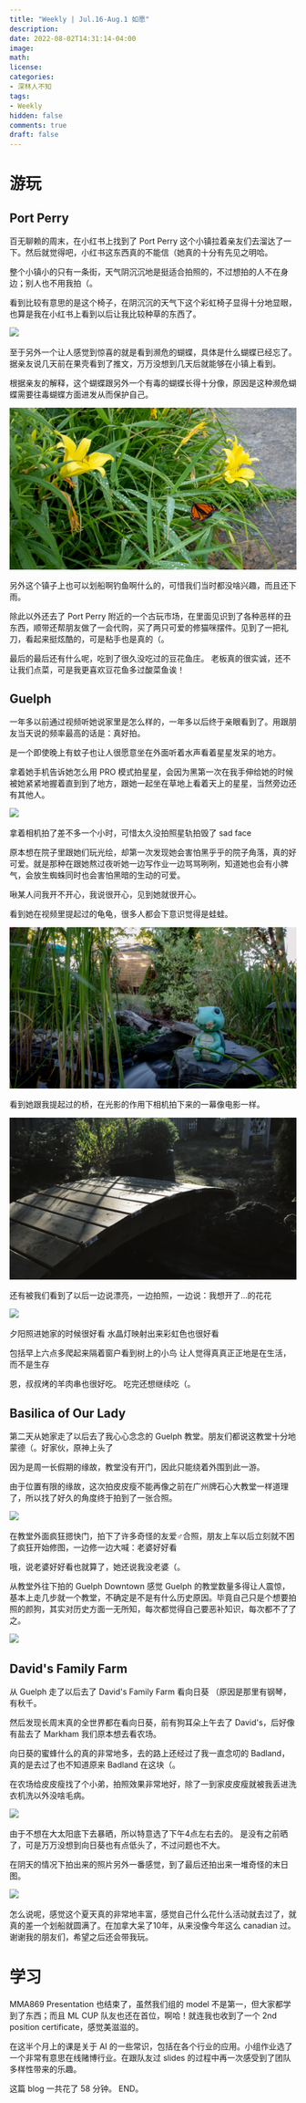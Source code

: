 ```yaml
---
title: "Weekly | Jul.16-Aug.1 如愿"
description: 
date: 2022-08-02T14:31:14-04:00
image: 
math: 
license: 
categories:
- 深林人不知
tags:
- Weekly
hidden: false
comments: true
draft: false
---
```

<!--more-->

# 游玩

## Port Perry

百无聊赖的周末，在小红书上找到了 Port Perry 这个小镇拉着亲友们去溜达了一下。然后就觉得吧，小红书这东西真的不能信（她真的十分有先见之明哈。

整个小镇小的只有一条街，天气阴沉沉地是挺适合拍照的，不过想拍的人不在身边；别人也不用我拍（。

看到比较有意思的是这个椅子，在阴沉沉的天气下这个彩虹椅子显得十分地显眼，也算是我在小红书上看到以后让我比较种草的东西了。

![](https://raw.githubusercontent.com/Gilgamel/img-host/main/hugo/IMG_2604.jpeg)


至于另外一个让人感觉到惊喜的就是看到濒危的蝴蝶，具体是什么蝴蝶已经忘了。据亲友说几天前在果壳看到了推文，万万没想到几天后就能够在小镇上看到。

根据亲友的解释，这个蝴蝶跟另外一个有毒的蝴蝶长得十分像，原因是这种濒危蝴蝶需要往毒蝴蝶方面进发从而保护自己。

![](https://raw.githubusercontent.com/Gilgamel/img-host/main/hugo/IMG_2620.jpeg)

另外这个镇子上也可以划船啊钓鱼啊什么的，可惜我们当时都没啥兴趣，而且还下雨。

除此以外还去了 Port Perry 附近的一个古玩市场，在里面见识到了各种恶样的丑东西，顺带还帮朋友做了一会代购，买了两只可爱的修猫咪摆件。见到了一把礼刀，看起来挺炫酷的，可是粘手也是真的（。

最后的最后还有什么呢，吃到了很久没吃过的豆花鱼庄。
老板真的很实诚，还不让我们点菜，可是我更喜欢豆花鱼多过酸菜鱼诶！

## Guelph

一年多以前通过视频听她说家里是怎么样的，一年多以后终于亲眼看到了。用跟朋友当天说的频率最高的话是：真好拍。

是一个即使晚上有蚊子也让人很愿意坐在外面听着水声看着星星发呆的地方。

拿着她手机告诉她怎么用 PRO 模式拍星星，会因为黑第一次在我手伸给她的时候被她紧紧地握着直到到了地方，跟她一起坐在草地上看着天上的星星，当然旁边还有其他人。


![](https://raw.githubusercontent.com/Gilgamel/img-host/main/hugo/IMG_2871.jpeg)

拿着相机拍了差不多一个小时，可惜太久没拍照星轨拍毁了 sad face

原本想在院子里跟她们玩光绘，却第一次发现她会害怕黑乎乎的院子角落，真的好可爱。就是那种在跟她熬过夜听她一边写作业一边骂骂咧咧，知道她也会有小脾气，会放生蜘蛛同时也会害怕黑暗的生动的可爱。

啾某人问我开不开心，我说很开心，见到她就很开心。

看到她在视频里提起过的龟龟，很多人都会下意识觉得是蛙蛙。

![](https://raw.githubusercontent.com/Gilgamel/img-host/main/hugo/IMG_2754.jpeg)


看到她跟我提起过的桥，在光影的作用下相机拍下来的一幕像电影一样。

![](https://raw.githubusercontent.com/Gilgamel/img-host/main/hugo/20220731174841_IMG_2670.JPG)


还有被我们看到了以后一边说漂亮，一边拍照，一边说：我想开了…的花花

![](https://raw.githubusercontent.com/Gilgamel/img-host/main/hugo/IMG_2649.jpeg)

夕阳照进她家的时候很好看
水晶灯映射出来彩虹色也很好看

包括早上六点多爬起来隔着窗户看到树上的小鸟
让人觉得真真正正地是在生活，而不是生存

恩，叔叔烤的羊肉串也很好吃。
吃完还想继续吃（。


## 	Basilica of Our Lady

第二天从她家走了以后去了我心心念念的 Guelph 教堂。朋友们都说这教堂十分地蒙德（。好家伙，原神上头了

因为是周一长假期的缘故，教堂没有开门，因此只能绕着外围到此一游。

由于位置有限的缘故，这次拍皮皮瘦不能再像之前在广州牌石心大教堂一样道理了，所以找了好久的角度终于拍到了一张合照。

![](https://raw.githubusercontent.com/Gilgamel/img-host/main/hugo/IMG_3113.jpeg)

在教堂外面疯狂摁快门，拍下了许多奇怪的友爱♂合照，朋友上车以后立刻就不困了疯狂开始修图，一边修一边大喊：老婆好好看

哦，说老婆好好看也就算了，她还说我没老婆（。

从教堂外往下拍的 Guelph Downtown
感觉 Guelph 的教堂数量多得让人震惊，基本上走几步就一个教堂，不确定是不是有什么历史原因。毕竟自己只是个想要拍照的颜狗，其实对历史方面一无所知，每次都觉得自己要恶补知识，每次都不了了之。

![](https://raw.githubusercontent.com/Gilgamel/img-host/main/hugo/IMG_3100.jpeg)


## David's Family Farm

从 Guelph 走了以后去了 David's Family Farm 看向日葵 （原因是那里有钢琴，有秋千。

然后发现长周末真的全世界都在看向日葵，前有狗耳朵上午去了 David's，后好像有盐去了 Markham 我们原本想去看农场。

向日葵的蜜蜂什么的真的非常地多，去的路上还经过了我一直念叨的 Badland，真的是去过了也不知道原来 Badland 在这块（。

在农场给皮皮瘦找了个小弟，拍照效果非常地好，除了一到家皮皮瘦就被我丢进洗衣机洗以外没啥毛病。

![](https://raw.githubusercontent.com/Gilgamel/img-host/main/hugo/IMG_3222.jpeg)

由于不想在大太阳底下去暴晒，所以特意选了下午4点左右去的。
是没有之前晒了，可是万万没想到向日葵也有点低头了，不过问题也不大。

在阴天的情况下拍出来的照片另外一番感觉，到了最后还拍出来一堆奇怪的末日图。

![](https://raw.githubusercontent.com/Gilgamel/img-host/main/hugo/IMG_3343.jpeg)

怎么说呢，感觉这个夏天真的非常地丰富，感觉自己什么花什么活动就去过了，就真的差一个划船就圆满了。在加拿大呆了10年，从来没像今年这么 canadian 过。谢谢我的朋友们，希望之后还会带我玩。


# 学习

MMA869 Presentation 也结束了，虽然我们组的 model 不是第一，但大家都学到了东西；而且 ML CUP 队友也还在首位，啊哈！就连我也收到了一个 2nd position certificate，感觉美滋滋的。

在这半个月上的课是关于 AI 的一些常识，包括在各个行业的应用。小组作业选了一个非常有意思在线赌博行业。在跟队友过 slides 的过程中再一次感受到了团队多样性带来的乐趣。


这篇 blog 一共花了 58 分钟。
END。

